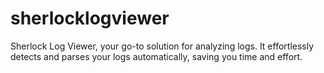 # sherlocklogviewer
Sherlock Log Viewer, your go-to solution for analyzing logs. It effortlessly detects and parses your logs automatically, saving you time and effort. 
